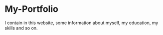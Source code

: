 # My-Portfolio
I contain in this website, some information about myself, my education, my skills and so on.
